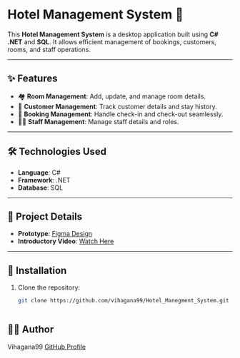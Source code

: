 # Hotel Management System 🏨

This **Hotel Management System** is a desktop application built using **C# .NET** and **SQL**. It allows efficient management of bookings, customers, rooms, and staff operations.

---

## ✨ Features

- 🏘️ **Room Management**: Add, update, and manage room details.
- 👤 **Customer Management**: Track customer details and stay history.
- 📅 **Booking Management**: Handle check-in and check-out seamlessly.
- 👨‍💼 **Staff Management**: Manage staff details and roles.

---

## 🛠️ Technologies Used

- **Language**: C#  
- **Framework**: .NET  
- **Database**: SQL  

---

## 📂 Project Details

- **Prototype**: [Figma Design](https://www.figma.com/proto/zJFAaYe5y7XpRNEN0zQ6OO/Hotel-Management-System-in-C%23?node-id=1-102&t=4Nek0uYxWXo8vd9f-1&starting-point-node-id=1%3A2)  
- **Introductory Video**: [Watch Here](https://drive.google.com/file/d/1Pkg7WNyolJ8wvzcbwE0Hi-E_up0HMkHQ/view?usp=sharing)

---

## 🚀 Installation

1. Clone the repository:
   ```bash
   git clone https://github.com/vihagana99/Hotel_Manegment_System.git
  
## 👨‍💻 Author
Vihagana99
[GitHub Profile](https://github.com/vihagana99)


